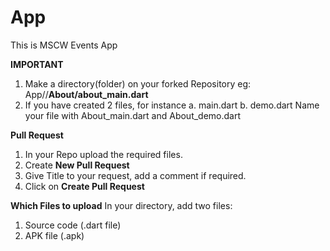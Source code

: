 # App
This is MSCW Events App

**IMPORTANT**
1. Make a directory(folder) on your forked Repository 
   eg: App//**About/about_main.dart**
2. If you have created 2 files, for instance 
   a. main.dart
   b. demo.dart
   Name your file with About_main.dart and About_demo.dart

**Pull Request**
1. In your Repo upload the required files.
2. Create __New Pull Request__
3. Give Title to your request, add a comment if required.
4. Click on __Create Pull Request__

**Which Files to upload**
In your directory, add two files: 
1. Source code (.dart file)
2. APK file (.apk)
